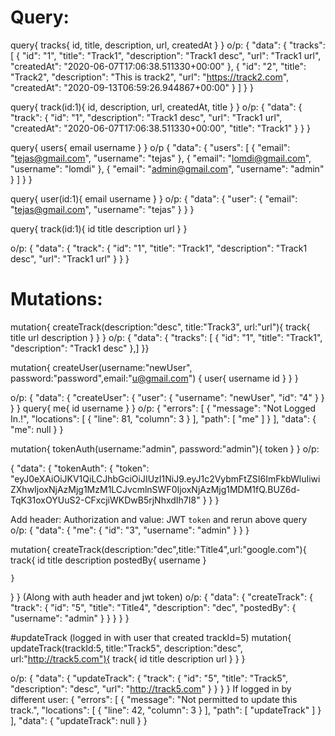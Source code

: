 # Query:
query{
  tracks{
    id,
    title,
    description,
    url,
    createdAt
  }
}
o/p:
{
  "data": {
    "tracks": [
      {
        "id": "1",
        "title": "Track1",
        "description": "Track1 desc",
        "url": "Track1 url",
        "createdAt": "2020-06-07T17:06:38.511330+00:00"
      },
      {
        "id": "2",
        "title": "Track2",
        "description": "This is track2",
        "url": "https://track2.com",
        "createdAt": "2020-09-13T06:59:26.944867+00:00"
      }
    ]
  }
}

query{
  track(id:1){
    id,
    description,
    url,
    createdAt,
    title
  }
}
o/p:
{
  "data": {
    "track": {
      "id": "1",
      "description": "Track1 desc",
      "url": "Track1 url",
      "createdAt": "2020-06-07T17:06:38.511330+00:00",
      "title": "Track1"
    }
  }
}

query{
users{
  email
  username
}
}
o/p
{
  "data": {
    "users": [
      {
        "email": "tejas@gmail.com",
        "username": "tejas"
      },
      {
        "email": "lomdi@gmail.com",
        "username": "lomdi"
      },
      {
        "email": "admin@gmail.com",
        "username": "admin"
      }
    ]
  }
}

query{
  user(id:1){
    email
    username
  }
}
o/p: 
{
  "data": {
    "user": {
      "email": "tejas@gmail.com",
      "username": "tejas"
    }
  }
}

query{
  track(id:1){
    id
    title
    description
    url
  }
}

o/p:
{
  "data": {
    "track": {
      "id": "1",
      "title": "Track1",
      "description": "Track1 desc",
      "url": "Track1 url"
    }
  }
}

# Mutations:
mutation{
  createTrack(description:"desc", title:"Track3", url:"url"){
    track{
      title
      url
      description
    }
  }
}
o/p:
{
  "data": {
    "tracks": [
      {
        "id": "1",
        "title": "Track1",
        "description": "Track1 desc"
      },]
}}

mutation{
  createUser(username:"newUser", password:"password",email:"u@gmail.com")
  {
    user{
      username
      id
    }
  }
}

o/p:
{
  "data": {
    "createUser": {
      "user": {
        "username": "newUser",
        "id": "4"
      }
    }
  }
}
query{
  me{
    id
    username
  }
}
o/p:
{
  "errors": [
    {
      "message": "Not Logged In.!",
      "locations": [
        {
          "line": 81,
          "column": 3
        }
      ],
      "path": [
        "me"
      ]
    }
  ],
  "data": {
    "me": null
  }
}

mutation{
  tokenAuth(username:"admin", password:"admin"){
    token
  }
}
o/p:

{
  "data": {
    "tokenAuth": {
      "token": "eyJ0eXAiOiJKV1QiLCJhbGciOiJIUzI1NiJ9.eyJ1c2VybmFtZSI6ImFkbWluIiwiZXhwIjoxNjAzMjg1MzM1LCJvcmlnSWF0IjoxNjAzMjg1MDM1fQ.BUZ6d-TqK31oxOYUuS2-CFxcjiWKDwB5rjNhxdIh7I8"
    }
  }
}

Add header: Authorization and value: JWT `token` and rerun above query
o/p:
{
  "data": {
    "me": {
      "id": "3",
      "username": "admin"
    }
  }
}

mutation{
  createTrack(description:"dec",title:"Title4",url:"google.com"){
    track{
      id
      title
      description
      postedBy{
        username
      }
      
    }
    
  }
}
(Along with auth header and jwt token)
o/p:
{
  "data": {
    "createTrack": {
      "track": {
        "id": "5",
        "title": "Title4",
        "description": "dec",
        "postedBy": {
          "username": "admin"
        }
      }
    }
  }
}

#updateTrack
(logged in with user that created trackId=5)
 mutation{
  updateTrack(trackId:5, title:"Track5", description:"desc", url:"http://track5.com"){
    track{
      id
      title
      description
      url
    }
  }
}

o/p:
{
  "data": {
    "updateTrack": {
      "track": {
        "id": "5",
        "title": "Track5",
        "description": "desc",
        "url": "http://track5.com"
      }
    }
  }
}
If logged in by different user:
{
  "errors": [
    {
      "message": "Not permitted to update this track.",
      "locations": [
        {
          "line": 42,
          "column": 3
        }
      ],
      "path": [
        "updateTrack"
      ]
    }
  ],
  "data": {
    "updateTrack": null
  }
}